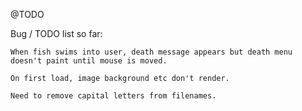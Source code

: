 @TODO

Bug / TODO list so far:

    When fish swims into user, death message appears but death menu doesn't paint until mouse is moved.

    On first load, image background etc don't render.

    Need to remove capital letters from filenames.
